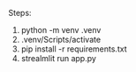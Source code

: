 Steps:
1) python -m venv .venv
2) .venv/Scripts/activate
3) pip install -r requirements.txt
4) strealmlit run app.py
